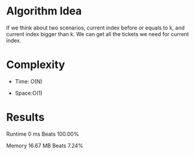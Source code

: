 # Algorithm Idea

If we think about two scenarios, current index before or equals to k, and current index bigger than k.
We can get all the tickets we need for current index.

# Complexity

- Time: O(N)

- Space:O(1)

# Results

Runtime
0
ms
Beats
100.00%

Memory
16.67
MB
Beats
7.24%